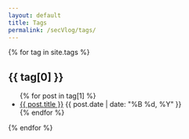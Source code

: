 ```yaml
---
layout: default
title: Tags
permalink: /secVlog/tags/
---
```


<div class="tags">
    {% for tag in site.tags %}
    <h2 id="{{ tag[0] }}">{{ tag[0] }}</h2>
    <ul>
        {% for post in tag[1] %}
        <li>
            <a href="{{ post.url }}">{{ post.title }}</a>
            <span class="post-meta">{{ post.date | date: "%B %d, %Y" }}</span>
        </li>
        {% endfor %}
    </ul>
    {% endfor %}
</div>